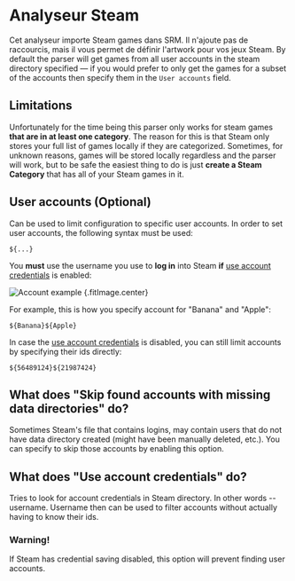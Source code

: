 # Analyseur Steam

Cet analyseur importe Steam games dans SRM. Il n'ajoute pas de raccourcis, mais il vous permet de définir l'artwork pour vos jeux Steam. By default the parser will get games from all user accounts in the steam directory specified &mdash; if you would prefer to only get the games for a subset of the accounts then specify them in the `User accounts` field.

## Limitations
Unfortunately for the time being this parser only works for steam games **that are in at least one category**. The reason for this is that Steam only stores your full list of games locally if they are categorized. Sometimes, for unknown reasons, games will be stored locally regardless and the parser will work, but to be safe the easiest thing to do is just **create a Steam Category** that has all of your Steam games in it.

## User accounts (Optional)

Can be used to limit configuration to specific user accounts. In order to set user accounts, the following syntax must be used:
```
${...}
```
You **must** use the username you use to **log in** into Steam **if** [use account credentials](#what-does-use-account-credentials-do) is enabled:

![Account example](../../../assets/images/user-account-example.png) {.fitImage.center}

For example, this is how you specify account for "Banana" and "Apple":

```
${Banana}${Apple}
```

In case the [use account credentials](#what-does-use-account-credentials-do) is disabled, you can still limit accounts by specifying their ids directly:

```
${56489124}${21987424}
```

## What does "Skip found accounts with missing data directories" do?

Sometimes Steam's file that contains logins, may contain users that do not have data directory created (might have been manually deleted, etc.). You can specify to skip those accounts by enabling this option.

## What does "Use account credentials" do?

Tries to look for account credentials in Steam directory. In other words -- username. Username then can be used to filter accounts without actually having to know their ids.

### Warning!

If Steam has credential saving disabled, this option will prevent finding user accounts.
